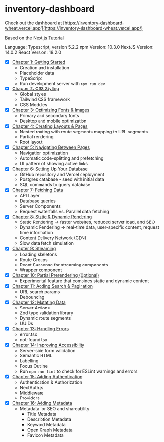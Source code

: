 # inventory-dashboard
Check out the dashboard at [https://inventory-dashboard-wheat.vercel.app/](https://inventory-dashboard-wheat.vercel.app/)
<!-- email: 'user@nextmail.com'    password: '123456' -->

Based on the Next.js [Tutorial](https://nextjs.org/learn/dashboard-app)

Language: Typescript, version 5.2.2
npm Version: 10.3.0
NextJS Version: 14.0.2
React Version: 18.2.0

- [x] [Chapter 1: Getting Started](https://nextjs.org/learn/dashboard-app/getting-started)
    - Creation and installation
    - Placeholder data
    - TypeScript
    - Run development server with `npm run dev`
- [x] [Chapter 2: CSS Styling](https://nextjs.org/learn/dashboard-app/css-styling)
    - Global styles
    - Tailwind CSS framework
    - CSS Modules
- [x] [Chapter 3: Optimizing Fonts & Images](https://nextjs.org/learn/dashboard-app/optimizing-fonts-images)
    - Primary and secondary fonts
    - Desktop and mobile optimization
- [x] [Chapter 4: Creating Layouts & Pages](https://nextjs.org/learn/dashboard-app/creating-layouts-and-pages)
    - Nested routing with route segments mapping to URL segments
    - Partial rendering
    - Root layout
- [x] [Chapter 5: Navigating Between Pages](https://nextjs.org/learn/dashboard-app/navigating-between-pages)
    - Navigation optimization
    - Automatic code-splitting and prefetching
    - UI pattern of showing active links
- [x] [Chapter 6: Setting Up Your Database](https://nextjs.org/learn/dashboard-app/setting-up-your-database)
    - GitHub repository and Vercel deployment
    - Postgres database - seed with initial data
    - SQL commands to query database
- [x] [Chapter 7: Fetching Data](https://nextjs.org/learn/dashboard-app/fetching-data)
    - API Layer
    - Database queries
    - Server Components
    - Request waterfalls vs. Parallel data fetching
- [x] [Chapter 8: Static & Dynamic Rendering](https://nextjs.org/learn/dashboard-app/static-and-dynamic-rendering)
    - Static Rendering -> faster websites, reduced server load, and SEO
    - Dynamic Rendering -> real-time data, user-specific content, request time information
    - Content Delivery Network (CDN)
    - Slow data fetch simulation
- [x] [Chapter 9: Streaming](https://nextjs.org/learn/dashboard-app/streaming)
    - Loading skeletons
    - Route Groups
    - React Suspense for streaming components
    - Wrapper component
- [x] [Chapter 10: Partial Prerendering (Optional)](https://nextjs.org/learn/dashboard-app/partial-prerendering)
    - Experimental feature that combines static and dynamic content
- [x] [Chapter 11: Adding Search & Pagination](https://nextjs.org/learn/dashboard-app/adding-search-and-pagination)
    - URL search params
    - Debouncing
- [x] [Chapter 12: Mutating Data](https://nextjs.org/learn/dashboard-app/mutating-data)
    - Server Actions
    - Zod type validation library
    - Dynamic route segments
    - UUIDs
- [x] [Chapter 13: Handling Errors](https://nextjs.org/learn/dashboard-app/error-handling)
    - error.tsx
    - not-found.tsx
- [x] [Chapter 14: Improving Accessibility](https://nextjs.org/learn/dashboard-app/improving-accessibility)
    - Server-side form validation
    - Semantic HTML
    - Labelling
    - Focus Outline
    - Run `npm run lint` to check for ESLint warnings and errors
- [x] [Chapter 15: Adding Authentication](https://nextjs.org/learn/dashboard-app/adding-authentication)
    - Authentication & Authorization
    - NextAuth.js
    - Middleware
    - Providers
- [x] [Chapter 16: Adding Metadata](https://nextjs.org/learn/dashboard-app/adding-metadata)
    - Metadata for SEO and shareability
        - Title Metadata
        - Description Metadata
        - Keyword Metadata
        - Open Graph Metadata
        - Favicon Metadata